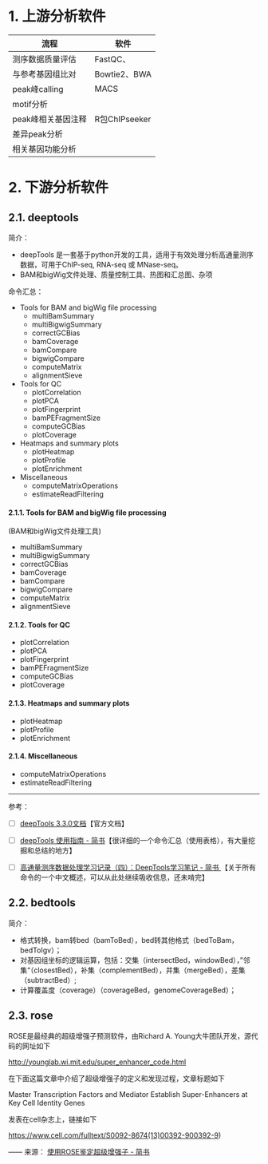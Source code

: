 # 1. 上游分析软件

|        流程        |     软件      |
| ------------------ | ------------- |
| 测序数据质量评估   | FastQC、      |
| 与参考基因组比对   | Bowtie2、BWA  |
| peak峰calling      | MACS          |
| motif分析          |               |
| peak峰相关基因注释 | R包ChIPseeker |
| 差异peak分析       |               |
| 相关基因功能分析   |               |


# 2. 下游分析软件
## 2.1. deeptools
简介：  
- deepTools 是一套基于python开发的工具，适用于有效处理分析高通量测序数据，可用于ChIP-seq, RNA-seq 或 MNase-seq。
- BAM和bigWig文件处理、质量控制工具、热图和汇总图、杂项

命令汇总：
- Tools for BAM and bigWig file processing
  - multiBamSummary
  - multiBigwigSummary
  - correctGCBias
  - bamCoverage
  - bamCompare
  - bigwigCompare
  - computeMatrix
  - alignmentSieve
- Tools for QC
  - plotCorrelation
  - plotPCA
  - plotFingerprint
  - bamPEFragmentSize
  - computeGCBias
  - plotCoverage
- Heatmaps and summary plots
  - plotHeatmap
  - plotProfile
  - plotEnrichment
- Miscellaneous
  - computeMatrixOperations
  - estimateReadFiltering

#### 2.1.1. Tools for BAM and bigWig file processing
(BAM和bigWig文件处理工具) 
- multiBamSummary
- multiBigwigSummary
- correctGCBias
- bamCoverage
- bamCompare
- bigwigCompare
- computeMatrix
- alignmentSieve
#### 2.1.2. Tools for QC
- plotCorrelation
- plotPCA
- plotFingerprint
- bamPEFragmentSize
- computeGCBias
- plotCoverage
#### 2.1.3. Heatmaps and summary plots
- plotHeatmap
- plotProfile
- plotEnrichment
#### 2.1.4. Miscellaneous
- computeMatrixOperations
- estimateReadFiltering

---
参考：
- [ ] [deepTools 3.3.0文档](https://deeptools.readthedocs.io/en/develop/content/list_of_tools.html)【官方文档】
- [ ] [deepTools 使用指南 - 简书](https://www.jianshu.com/p/2b386dd437d3)【很详细的一个命令汇总（使用表格），有大量挖掘和总结的地方】
- [ ] [高通量测序数据处理学习记录（四）：DeepTools学习笔记 - 简书
](https://www.jianshu.com/p/7cc5df9f7900)【关于所有命令的一个中文概述，可以从此处继续吸收信息，还未啃完】


## 2.2. bedtools
简介：
- 格式转换，bam转bed（bamToBed），bed转其他格式（bedToBam，bedToIgv）；
- 对基因组坐标的逻辑运算，包括：交集（intersectBed，windowBed），”邻集“（closestBed），补集（complementBed），并集（mergeBed），差集（subtractBed）;
- 计算覆盖度（coverage）（coverageBed，genomeCoverageBed）；


## 2.3. rose

ROSE是最经典的超级增强子预测软件，由Richard A. Young大牛团队开发，源代码的网址如下

http://younglab.wi.mit.edu/super_enhancer_code.html

在下面这篇文章中介绍了超级增强子的定义和发现过程，文章标题如下

Master Transcription Factors and Mediator Establish Super-Enhancers at Key Cell Identity Genes

发表在cell杂志上，链接如下

https://www.cell.com/fulltext/S0092-8674(13)00392-900392-9)


—— 来源： [使用ROSE鉴定超级增强子 - 简书](https://www.jianshu.com/p/f573f72bc4be)

